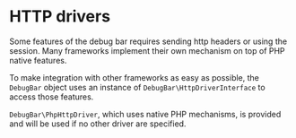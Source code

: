 # HTTP drivers

Some features of the debug bar requires sending http headers or
using the session. Many frameworks implement their own mechanism
on top of PHP native features.

To make integration with other frameworks as easy as possible,
the `DebugBar` object uses an instance of `DebugBar\HttpDriverInterface`
to access those features.

`DebugBar\PhpHttpDriver`, which uses native PHP mechanisms, is provided
and will be used if no other driver are specified.
